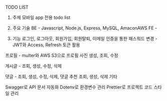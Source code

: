 TODO LIST

1. 주제
   모바일 app 전용 todo list

2. 주요 기술
   BE - Javascript, Node.js, Express, MySQL, AmaconAWS
   FE -

3. 기능
   로그인, 로그아웃, 회원가입, 회원탈퇴, 이메일 인증을 통한 패스워드 변경 - JWT와 Access, Refresh 토큰 활용

프로필 - multer와 AWS S3으로 프로필 사진 생성, 조회, 수정

게시글 - 조회, 생성, 수정, 삭제

댓글 - 조회, 생성, 수정, 삭제, 댓글 추천 조회, 생성, 삭제
기타

Swagger로 API 문서 자동화
Dotenv로 환경변수 관리
Prettier로 프로젝트 코드 스타일 관리
